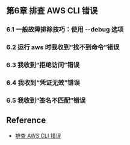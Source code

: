 ## 第6章 排查 AWS CLI 错误
### 6.1 一般故障排除技巧：使用 --debug 选项
### 6.2 运行 aws 时我收到“找不到命令”错误
### 6.3 我收到“拒绝访问”错误
### 6.4 我收到“凭证无效”错误
### 6.5 我收到“签名不匹配”错误


## Reference
- [排查 AWS CLI 错误](https://docs.amazonaws.cn/cli/latest/userguide/cli-chap-troubleshooting.html)
